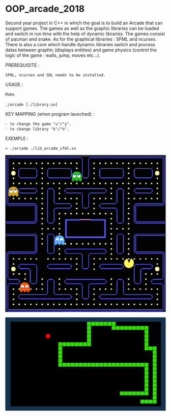 # OOP_arcade_2018
Second year project in C++ in which the goal is to build an Arcade that can support games. The games as well as the graphic libraries can be loaded and switch in run time with the help of dynamic libraries. The games consist of pacman and snake. As for the graphical libraries : SFML and ncurses. There is also a core which handle dynamic libraries switch and process datas between graphic (displays entities) and game physics (control the logic of the game : walls, jump, moves etc...).

PREREQUISITE : 

    SFML, ncurses and SDL needs to be installed.

USAGE :
    
    Make
    
    ./arcade [./library.so]

KEY MAPPING (when program launched) :

    - to change the game "u"/"y".
    - to change library "k"/"h".

EXEMPLE :

    > ./arcade ./lib_arcade_sfml.so

![Image description](PacmanCover.jpg)

![Image description](SnakeCover.png)
